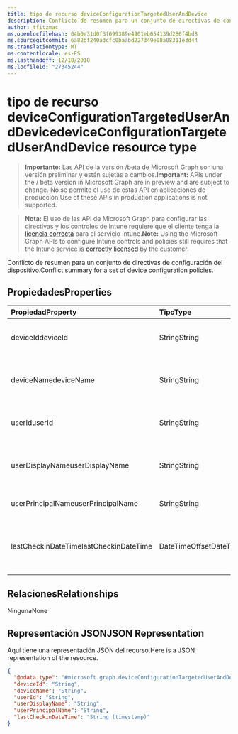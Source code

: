 ```yaml
---
title: tipo de recurso deviceConfigurationTargetedUserAndDevice
description: Conflicto de resumen para un conjunto de directivas de configuración del dispositivo.
author: tfitzmac
ms.openlocfilehash: 04b0e31d0f3f099389e4901eb654139d286f4bd8
ms.sourcegitcommit: 6a82bf240a3cfc0baabd227349e08a08311e3d44
ms.translationtype: MT
ms.contentlocale: es-ES
ms.lasthandoff: 12/18/2018
ms.locfileid: "27345244"
---
```

# <a name="deviceconfigurationtargeteduseranddevice-resource-type"></a><span data-ttu-id="84d8d-103">tipo de recurso deviceConfigurationTargetedUserAndDevice</span><span class="sxs-lookup"><span data-stu-id="84d8d-103">deviceConfigurationTargetedUserAndDevice resource type</span></span>

> <span data-ttu-id="84d8d-104">**Importante:** Las API de la versión /beta de Microsoft Graph son una versión preliminar y están sujetas a cambios.</span><span class="sxs-lookup"><span data-stu-id="84d8d-104">**Important:** APIs under the / beta version in Microsoft Graph are in preview and are subject to change.</span></span> <span data-ttu-id="84d8d-105">No se permite el uso de estas API en aplicaciones de producción.</span><span class="sxs-lookup"><span data-stu-id="84d8d-105">Use of these APIs in production applications is not supported.</span></span>

> <span data-ttu-id="84d8d-106">**Nota:** El uso de las API de Microsoft Graph para configurar las directivas y los controles de Intune requiere que el cliente tenga la [licencia correcta](https://go.microsoft.com/fwlink/?linkid=839381) para el servicio Intune.</span><span class="sxs-lookup"><span data-stu-id="84d8d-106">**Note:** Using the Microsoft Graph APIs to configure Intune controls and policies still requires that the Intune service is [correctly licensed](https://go.microsoft.com/fwlink/?linkid=839381) by the customer.</span></span>

<span data-ttu-id="84d8d-107">Conflicto de resumen para un conjunto de directivas de configuración del dispositivo.</span><span class="sxs-lookup"><span data-stu-id="84d8d-107">Conflict summary for a set of device configuration policies.</span></span>
## <a name="properties"></a><span data-ttu-id="84d8d-108">Propiedades</span><span class="sxs-lookup"><span data-stu-id="84d8d-108">Properties</span></span>
|<span data-ttu-id="84d8d-109">Propiedad</span><span class="sxs-lookup"><span data-stu-id="84d8d-109">Property</span></span>|<span data-ttu-id="84d8d-110">Tipo</span><span class="sxs-lookup"><span data-stu-id="84d8d-110">Type</span></span>|<span data-ttu-id="84d8d-111">Descripción</span><span class="sxs-lookup"><span data-stu-id="84d8d-111">Description</span></span>|
|:---|:---|:---|
|<span data-ttu-id="84d8d-112">deviceId</span><span class="sxs-lookup"><span data-stu-id="84d8d-112">deviceId</span></span>|<span data-ttu-id="84d8d-113">String</span><span class="sxs-lookup"><span data-stu-id="84d8d-113">String</span></span>|<span data-ttu-id="84d8d-114">El identificador del dispositivo en el registro.</span><span class="sxs-lookup"><span data-stu-id="84d8d-114">The id of the device in the checkin.</span></span>|
|<span data-ttu-id="84d8d-115">deviceName</span><span class="sxs-lookup"><span data-stu-id="84d8d-115">deviceName</span></span>|<span data-ttu-id="84d8d-116">String</span><span class="sxs-lookup"><span data-stu-id="84d8d-116">String</span></span>|<span data-ttu-id="84d8d-117">El nombre del dispositivo en el registro.</span><span class="sxs-lookup"><span data-stu-id="84d8d-117">The name of the device in the checkin.</span></span>|
|<span data-ttu-id="84d8d-118">userId</span><span class="sxs-lookup"><span data-stu-id="84d8d-118">userId</span></span>|<span data-ttu-id="84d8d-119">String</span><span class="sxs-lookup"><span data-stu-id="84d8d-119">String</span></span>|<span data-ttu-id="84d8d-120">El identificador del usuario en el registro.</span><span class="sxs-lookup"><span data-stu-id="84d8d-120">The id of the user in the checkin.</span></span>|
|<span data-ttu-id="84d8d-121">userDisplayName</span><span class="sxs-lookup"><span data-stu-id="84d8d-121">userDisplayName</span></span>|<span data-ttu-id="84d8d-122">String</span><span class="sxs-lookup"><span data-stu-id="84d8d-122">String</span></span>|<span data-ttu-id="84d8d-123">El nombre para mostrar del usuario en el registro</span><span class="sxs-lookup"><span data-stu-id="84d8d-123">The display name of the user in the checkin</span></span>|
|<span data-ttu-id="84d8d-124">userPrincipalName</span><span class="sxs-lookup"><span data-stu-id="84d8d-124">userPrincipalName</span></span>|<span data-ttu-id="84d8d-125">String</span><span class="sxs-lookup"><span data-stu-id="84d8d-125">String</span></span>|<span data-ttu-id="84d8d-126">El UPN del usuario en el registro.</span><span class="sxs-lookup"><span data-stu-id="84d8d-126">The UPN of the user in the checkin.</span></span>|
|<span data-ttu-id="84d8d-127">lastCheckinDateTime</span><span class="sxs-lookup"><span data-stu-id="84d8d-127">lastCheckinDateTime</span></span>|<span data-ttu-id="84d8d-128">DateTimeOffset</span><span class="sxs-lookup"><span data-stu-id="84d8d-128">DateTimeOffset</span></span>|<span data-ttu-id="84d8d-129">Última hora de protección para este par de usuario/dispositivo.</span><span class="sxs-lookup"><span data-stu-id="84d8d-129">Last checkin time for this user/device pair.</span></span>|

## <a name="relationships"></a><span data-ttu-id="84d8d-130">Relaciones</span><span class="sxs-lookup"><span data-stu-id="84d8d-130">Relationships</span></span>
<span data-ttu-id="84d8d-131">Ninguna</span><span class="sxs-lookup"><span data-stu-id="84d8d-131">None</span></span>
## <a name="json-representation"></a><span data-ttu-id="84d8d-132">Representación JSON</span><span class="sxs-lookup"><span data-stu-id="84d8d-132">JSON Representation</span></span>
<span data-ttu-id="84d8d-133">Aquí tiene una representación JSON del recurso.</span><span class="sxs-lookup"><span data-stu-id="84d8d-133">Here is a JSON representation of the resource.</span></span>
<!-- {
  "blockType": "resource",
  "@odata.type": "microsoft.graph.deviceConfigurationTargetedUserAndDevice"
}
-->
``` json
{
  "@odata.type": "#microsoft.graph.deviceConfigurationTargetedUserAndDevice",
  "deviceId": "String",
  "deviceName": "String",
  "userId": "String",
  "userDisplayName": "String",
  "userPrincipalName": "String",
  "lastCheckinDateTime": "String (timestamp)"
}
```





